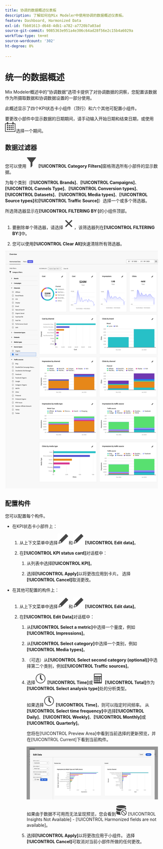 ```yaml
---
title: 协调的数据概述仪表板
description: 了解如何在Mix Modeler中使用协调的数据概述仪表板。
feature: Dashboard, Harmonized Data
exl-id: fbb01613-d648-4db1-a782-a7720b7a03ad
source-git-commit: 9085363e951a4e306c64ad28f56e2c15b4a6029a
workflow-type: tm+mt
source-wordcount: '302'
ht-degree: 0%

---
```


# 统一的数据概述

Mix Modeler概述中的“协调数据”选项卡提供了对协调数据的洞察，您配置该数据作为所摄取数据和协调数据设置的一部分使用。

此概述显示了四个KPI状态卡小组件（顶行）和六个其他可配置小组件。

要更改小部件中显示数据的日期期间，请手动输入开始日期和结束日期，或使用![日历](/help/assets//icons/Calendar.svg)选择一个期间。

## 数据过滤器

您可以使用![筛选器](/help/assets//icons/Filter.svg) **[!UICONTROL Category Filters]**&#x200B;窗格筛选所有小部件的显示数据。

为每个类别（**[!UICONTROL Brands]**、**[!UICONTROL Campaigns]**、**[!UICONTROL Cannels Type]**、**[!UICONTROL Conversion types]**、**[!UICONTROL Datasets]**、**[!UICONTROL Media types]**、**[!UICONTROL Source types]**&#x200B;和&#x200B;**[!UICONTROL Traffic Source]**）选择一个或多个筛选器。

所选筛选器显示在&#x200B;**[!UICONTROL FILTERING BY:]**&#x200B;的小组件顶部。

1. 要删除单个筛选器，请选择![关闭](/help/assets//icons/Close.svg)，该筛选器列在&#x200B;**[!UICONTROL FILTERING BY:]**&#x200B;中。

1. 您可以使用&#x200B;**[!UICONTROL Clear All]**&#x200B;快速清除所有筛选器。

![协调的数据概述](/help/assets//harmonized-data-overview.png)


## 配置构件

您可以配置每个构件。

* 在KPI状态卡小部件上：

   1. 从上下文菜单中选择![编辑](/help/assets//icons/Edit.svg)和![编辑](/help/assets//icons/Edit.svg) **[!UICONTROL Edit data]**。

   1. 在&#x200B;**[!UICONTROL KPI status card]**&#x200B;对话框中：

      1. 从列表中选择&#x200B;**[!UICONTROL KPI]**。

      1. 选择&#x200B;**[!UICONTROL Apply]**&#x200B;以将更改应用到卡片。 选择&#x200B;**[!UICONTROL Cancel]**&#x200B;取消更改。

* 在其他可配置的构件上：

   1. 从上下文菜单中选择![编辑](/help/assets//icons/Edit.svg)和![编辑](/help/assets//icons/Edit.svg) **[!UICONTROL Edit data]**。

   1. 在&#x200B;**[!UICONTROL Edit Data]**&#x200B;对话框中：

      1. 从&#x200B;**[!UICONTROL Select a metric]**&#x200B;中选择一个量度，例如&#x200B;**[!UICONTROL Impressions]**。
      1. 从&#x200B;**[!UICONTROL Select category]**&#x200B;中选择一个类别，例如&#x200B;**[!UICONTROL Media types]**。
      1. （可选）从&#x200B;**[!UICONTROL Select second category (optional)]**&#x200B;中选择第二个类别，例如&#x200B;**[!UICONTROL Traffic sources]**。
      1. 选择![时钟](/help/assets//icons/Clock.svg) **[!UICONTROL Time]**&#x200B;或![计算器](/help/assets//icons/Calculator.svg) **[!UICONTROL Total]**&#x200B;作为&#x200B;**[!UICONTROL Select analysis type]**&#x200B;处的分析类型。

         如果选择![时钟](/help/assets//icons/Clock.svg) **[!UICONTROL Time]**，则可以指定时间频率。 从&#x200B;**[!UICONTROL Select time frequency]**&#x200B;中选择&#x200B;**[!UICONTROL Daily]**、**[!UICONTROL Weekly]**、**[!UICONTROL Monthly]**&#x200B;或&#x200B;**[!UICONTROL Quarterly]**。

         您将在[!UICONTROL Preview Area]中看到当前选择的更新预览，并在[!UICONTROL Current]下看到当前构件。

         ![编辑协调的数据构件](/help/assets//edit-harmonized-data-widget.png)

         如果由于数据不可用而无法呈现预览，您会看到![数据错误](/help/assets//icons/DataUnavailable.svg) [!UICONTROL Insights Not Available] - [!UICONTROL Harmonized fields are not available]。

      1. 选择&#x200B;**[!UICONTROL Apply]**&#x200B;以将更改应用于小组件。 选择&#x200B;**[!UICONTROL Cancel]**&#x200B;可取消对当前小部件所做的任何更改。
